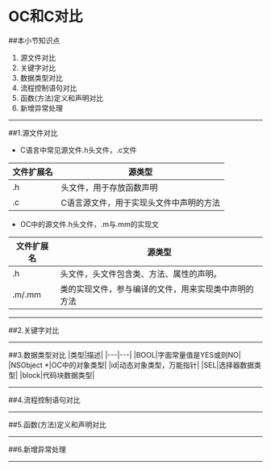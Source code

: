 # OC和C对比
##本小节知识点
1. 源文件对比
2. 关键字对比
3. 数据类型对比
4. 流程控制语句对比
5. 函数(方法)定义和声明对比
6. 新增异常处理

---

##1.源文件对比
- C语言中常见源文件.h头文件，.c文件

|文件扩展名|源类型|
|---|---|
|.h|头文件，用于存放函数声明|
|.c|C语言源文件，用于实现头文件中声明的方法|

- OC中的源文件.h头文件，.m与.mm的实现文

|文件扩展名|源类型|
|---|---|
|.h|头文件，头文件包含类、方法、属性的声明。|
|.m/.mm|类的实现文件，参与编译的文件，用来实现类中声明的方法|

---

##2.关键字对比

---

##3.数据类型对比
|类型|描述|
|---|---|
|BOOL|字面常量值是YES或则NO|
|NSObject *|OC中的对象类型|
|id|动态对象类型，万能指针|
|SEL|选择器数据类型|
|block|代码块数据类型|

---

##4.流程控制语句对比

---

##5.函数(方法)定义和声明对比

---

##6.新增异常处理

---

